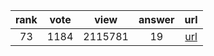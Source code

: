 
| rank | vote | view | answer | url |
|:-:|:-:|:-:|:-:|:-:|
|73|1184|2115781|19| [url](http://stackoverflow.com/questions/455612/limiting-floats-to-two-decimal-points) |

